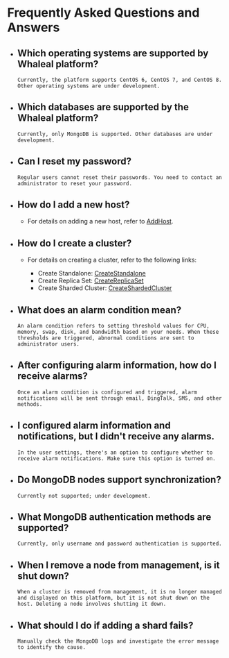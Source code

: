 # Frequently Asked Questions and Answers

- ## Which operating systems are supported by Whaleal platform?

      Currently, the platform supports CentOS 6, CentOS 7, and CentOS 8. Other operating systems are under development.

- ## Which databases are supported by the Whaleal platform?

      Currently, only MongoDB is supported. Other databases are under development.

- ## Can I reset my password?

      Regular users cannot reset their passwords. You need to contact an administrator to reset your password.

- ## How do I add a new host?

  - For details on adding a new host, refer to [AddHost](../02-Usage/Host/AddHost.md).

- ## How do I create a cluster?

  - For details on creating a cluster, refer to the following links:

    - Create Standalone: [CreateStandalone](../02-Usage/MongoDB/CreateDeployment/CreateStandalone.md)
    - Create Replica Set: [CreateReplicaSet](../02-Usage/MongoDB/CreateDeployment/CreateReplicaSet.md)
    - Create Sharded Cluster: [CreateShardedCluster](../02-Usage/MongoDB/CreateDeployment/CreateShardedCluster.md)

- ## What does an alarm condition mean?

      An alarm condition refers to setting threshold values for CPU, memory, swap, disk, and bandwidth based on your needs. When these thresholds are triggered, abnormal conditions are sent to administrator users.

- ## After configuring alarm information, how do I receive alarms?

      Once an alarm condition is configured and triggered, alarm notifications will be sent through email, DingTalk, SMS, and other methods.

- ## I configured alarm information and notifications, but I didn't receive any alarms.

      In the user settings, there's an option to configure whether to receive alarm notifications. Make sure this option is turned on.

- ## Do MongoDB nodes support synchronization?

      Currently not supported; under development.

- ## What MongoDB authentication methods are supported?

      Currently, only username and password authentication is supported.

- ## When I remove a node from management, is it shut down?

      When a cluster is removed from management, it is no longer managed and displayed on this platform, but it is not shut down on the host. Deleting a node involves shutting it down.

- ## What should I do if adding a shard fails?

      Manually check the MongoDB logs and investigate the error message to identify the cause.